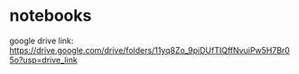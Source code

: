 # notebooks
google drive link: https://drive.google.com/drive/folders/11yq8Zo_9piDUfTIQffNvuiPw5H7Br05o?usp=drive_link

